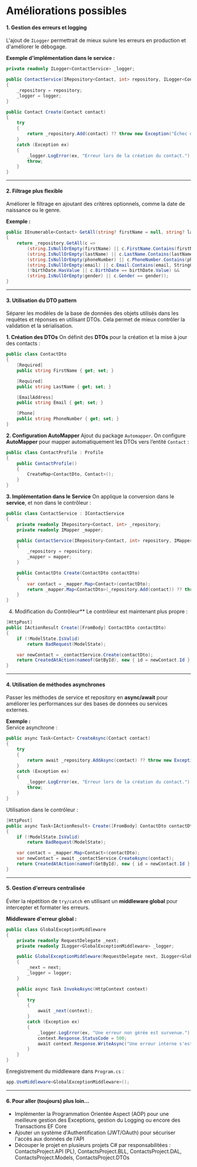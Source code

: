 # **Améliorations possibles**  

#### **1. Gestion des erreurs et logging**  
L'ajout de `ILogger` permettrait de mieux suivre les erreurs en production et d'améliorer le débogage.  

**Exemple d'implémentation dans le service :**  
```csharp
private readonly ILogger<ContactService> _logger;

public ContactService(IRepository<Contact, int> repository, ILogger<ContactService> logger)
{
    _repository = repository;
    _logger = logger;
}

public Contact Create(Contact contact)
{
    try
    {
        return _repository.Add(contact) ?? throw new Exception("Échec de la création du contact.");
    }
    catch (Exception ex)
    {
        _logger.LogError(ex, "Erreur lors de la création du contact.");
        throw;
    }
}
```
---

#### **2. Filtrage plus flexible**  
Améliorer le filtrage en ajoutant des critères optionnels, comme la date de naissance ou le genre.  

**Exemple :**  
```csharp
public IEnumerable<Contact> GetAll(string? firstName = null, string? lastName = null, string? phoneNumber = null, string? email = null, DateTime? birthDate = null, string? gender = null)
{
    return _repository.GetAll(c =>
        (string.IsNullOrEmpty(firstName) || c.FirstName.Contains(firstName, StringComparison.OrdinalIgnoreCase)) &&
        (string.IsNullOrEmpty(lastName) || c.LastName.Contains(lastName, StringComparison.OrdinalIgnoreCase)) &&
        (string.IsNullOrEmpty(phoneNumber) || c.PhoneNumber.Contains(phoneNumber)) &&
        (string.IsNullOrEmpty(email) || c.Email.Contains(email, StringComparison.OrdinalIgnoreCase)) &&
        (!birthDate.HasValue || c.BirthDate == birthDate.Value) &&
        (string.IsNullOrEmpty(gender) || c.Gender == gender));
}
```
---

#### **3. Utilisation du DTO pattern**  
Séparer les modèles de la base de données des objets utilisés dans les requêtes et réponses en utilisant DTOs. Cela permet de mieux contrôler la validation et la sérialisation.

**1. Création des DTOs**
On définit des **DTOs** pour la création et la mise à jour des contacts :

```csharp
public class ContactDto
{
    [Required]
    public string FirstName { get; set; }

    [Required]
    public string LastName { get; set; }

    [EmailAddress]
    public string Email { get; set; }

    [Phone]
    public string PhoneNumber { get; set; }
}
```

**2. Configuration AutoMapper**
Ajout du package `Automapper`. 
On configure **AutoMapper** pour mapper automatiquement les DTOs vers l’entité `Contact` :

```csharp
public class ContactProfile : Profile
{
    public ContactProfile()
    {
        CreateMap<ContactDto, Contact>();
    }
}
```

**3. Implémentation dans le Service**
On applique la conversion dans le **service**, et non dans le contrôleur :

```csharp
public class ContactService : IContactService
{
    private readonly IRepository<Contact, int> _repository;
    private readonly IMapper _mapper;

    public ContactService(IRepository<Contact, int> repository, IMapper mapper)
    {
        _repository = repository;
        _mapper = mapper;
    }

    public ContactDto Create(ContactDto contactDto)
    {
        var contact = _mapper.Map<Contact>(contactDto);
        return _mapper.Map<ContactDto>(_repository.Add(contact)) ?? throw new Exception("Échec de la création du contact.");
    }
}
```

4. Modification du Contrôleur**
Le contrôleur est maintenant plus propre :

```csharp
[HttpPost]
public IActionResult Create([FromBody] ContactDto contactDto)
{
    if (!ModelState.IsValid)
        return BadRequest(ModelState);

    var newContact = _contactService.Create(contactDto);
    return CreatedAtAction(nameof(GetById), new { id = newContact.Id }, newContact);
}
```

---

#### **4. Utilisation de méthodes asynchrones**  
Passer les méthodes de service et repository en **async/await** pour améliorer les performances sur des bases de données ou services externes.  

**Exemple :**  
Service asynchrone :  
```csharp
public async Task<Contact> CreateAsync(Contact contact)
{
    try
    {
        return await _repository.AddAsync(contact) ?? throw new Exception("Échec de la création du contact.");
    }
    catch (Exception ex)
    {
        _logger.LogError(ex, "Erreur lors de la création du contact.");
        throw;
    }
}
```
Utilisation dans le contrôleur :  
```csharp
[HttpPost]
public async Task<IActionResult> Create([FromBody] ContactDto contactDto)
{
    if (!ModelState.IsValid)
        return BadRequest(ModelState);

    var contact = _mapper.Map<Contact>(contactDto);
    var newContact = await _contactService.CreateAsync(contact);
    return CreatedAtAction(nameof(GetById), new { id = newContact.Id }, newContact);
}
```
---

#### **5. Gestion d'erreurs centralisée**  
Éviter la répétition de `try/catch` en utilisant un **middleware global** pour intercepter et formater les erreurs.  

**Middleware d'erreur global :**  
```csharp
public class GlobalExceptionMiddleware
{
    private readonly RequestDelegate _next;
    private readonly ILogger<GlobalExceptionMiddleware> _logger;

    public GlobalExceptionMiddleware(RequestDelegate next, ILogger<GlobalExceptionMiddleware> logger)
    {
        _next = next;
        _logger = logger;
    }

    public async Task InvokeAsync(HttpContext context)
    {
        try
        {
            await _next(context);
        }
        catch (Exception ex)
        {
            _logger.LogError(ex, "Une erreur non gérée est survenue.");
            context.Response.StatusCode = 500;
            await context.Response.WriteAsync("Une erreur interne s'est produite.");
        }
    }
}
```
Enregistrement du middleware dans `Program.cs` :  
```csharp
app.UseMiddleware<GlobalExceptionMiddleware>();
```


---

#### **6. Pour aller (toujours) plus loin...** 
- Implémenter la Programmation Orientée Aspect (AOP) pour une meilleure gestion des Exceptions, gestion du Logging ou encore des Transactions EF Core
- Ajouter un système d'Authentification (JWT/OAuth) pour sécuriser l'accès aux données de l'API
- Découper le projet en plusieurs projets C# par responsabilitées : ContactsProject.API (PL), ContactsProject.BLL, ContactsProject.DAL, ContactsProject.Models, ContactsProject.DTOs
 